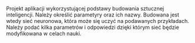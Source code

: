 Projekt aplikacji wykorzystującej podstawy budowania sztucznej inteligencji.
Należy określić parametyry oraz ich nazwy.
Budowana jest wtedy sieć neuronowa, która może się uczyć na podawanych przykładach.
Należy podać kilka parametrów i odpowiedzi dzięki którym sieć będzie modyfikowana w celach nauki.

